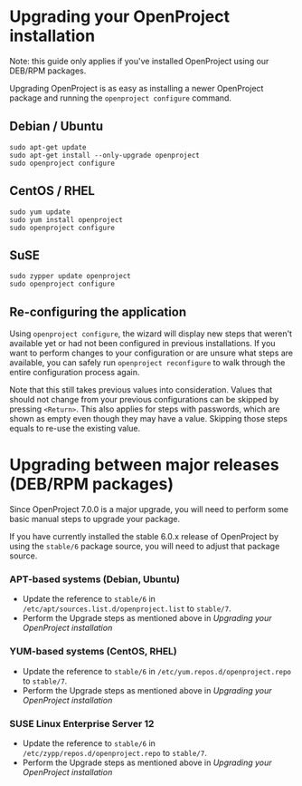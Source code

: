 # Upgrading your OpenProject installation

Note: this guide only applies if you've installed OpenProject using our DEB/RPM
packages.

Upgrading OpenProject is as easy as installing a newer OpenProject package and
running the `openproject configure` command.

## Debian / Ubuntu

    sudo apt-get update
    sudo apt-get install --only-upgrade openproject
    sudo openproject configure

## CentOS / RHEL

    sudo yum update
    sudo yum install openproject
    sudo openproject configure

## SuSE

    sudo zypper update openproject
    sudo openproject configure


## Re-configuring the application

Using `openproject configure`, the wizard will display new steps that weren't available yet or had not been configured in previous installations.
If you want to perform changes to your configuration or are unsure what steps are available, you can safely run `openproject reconfigure` to walk through the entire configuration process again.

Note that this still takes previous values into consideration. Values that should not change from your previous configurations can be skipped by pressing `<Return>`. This also applies for steps with passwords, which are shown as empty even though they may have a value. Skipping those steps equals to re-use the existing value.


# Upgrading between major releases (DEB/RPM packages)

Since OpenProject 7.0.0 is a major upgrade, you will need to perform some basic manual steps to upgrade your package.

If you have currently installed the stable 6.0.x release of OpenProject by using the `stable/6` package source,
you will need to adjust that package source.

### APT-based systems (Debian, Ubuntu)

 - Update the reference to `stable/6` in `/etc/apt/sources.list.d/openproject.list` to `stable/7`.
 - Perform the Upgrade steps as mentioned above in *Upgrading your OpenProject installation*

### YUM-based systems (CentOS, RHEL)

 - Update the reference to `stable/6` in `/etc/yum.repos.d/openproject.repo` to `stable/7`.
 - Perform the Upgrade steps as mentioned above in *Upgrading your OpenProject installation*

### SUSE Linux Enterprise Server 12

 - Update the reference to `stable/6` in `/etc/zypp/repos.d/openproject.repo` to `stable/7`.
 - Perform the Upgrade steps as mentioned above in *Upgrading your OpenProject installation*
